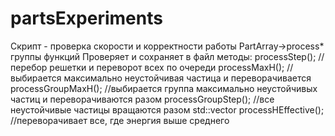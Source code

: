 partsExperiments
================

Скрипт - проверка скорости и корректности работы PartArray->process* группы функций
Проверяет и сохраняет в файл методы:
processStep(); //перебор решетки и переворот всех по очереди
processMaxH(); //выбирается максимально неустойчивая частица и переворачивается
processGroupMaxH(); //выбирается группа максимально неустойчивых частиц и переворачиваются разом
processGroupStep(); //все неустойчивые частицы вращаются разом
std::vector<double> processHEffective(); //переворачивает все, где энергия выше среднего
